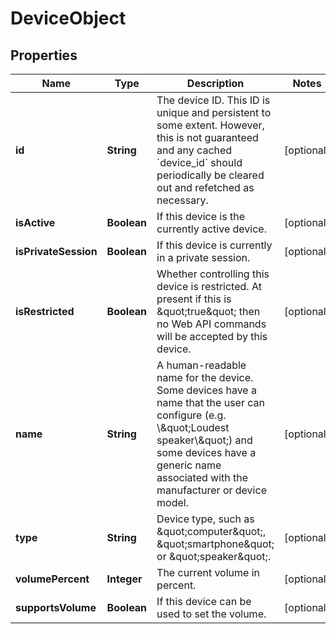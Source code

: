 # DeviceObject

## Properties
Name | Type | Description | Notes
------------ | ------------- | ------------- | -------------
**id** | **String** | The device ID. This ID is unique and persistent to some extent. However, this is not guaranteed and any cached &#x60;device_id&#x60; should periodically be cleared out and refetched as necessary. |  [optional]
**isActive** | **Boolean** | If this device is the currently active device. |  [optional]
**isPrivateSession** | **Boolean** | If this device is currently in a private session. |  [optional]
**isRestricted** | **Boolean** | Whether controlling this device is restricted. At present if this is \&quot;true\&quot; then no Web API commands will be accepted by this device. |  [optional]
**name** | **String** | A human-readable name for the device. Some devices have a name that the user can configure (e.g. \\\&quot;Loudest speaker\\\&quot;) and some devices have a generic name associated with the manufacturer or device model. |  [optional]
**type** | **String** | Device type, such as \&quot;computer\&quot;, \&quot;smartphone\&quot; or \&quot;speaker\&quot;. |  [optional]
**volumePercent** | **Integer** | The current volume in percent. |  [optional]
**supportsVolume** | **Boolean** | If this device can be used to set the volume. |  [optional]
